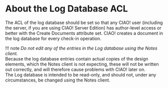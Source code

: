# About the Log Database ACL

The ACL of the log database should be set so that any CIAO! user (including the server, if you are using CIAO! Server Edition) has author-level access or better with the Create Documents attribute set. CIAO! creates a document in the log database for every check-in operation. 
 
!!! note
    *Do not edit any of the entries in the Log database using the Notes client.*  
    Because the log database entries contain actual copies of the design elements, which the Notes client is not expecting, these will not be written out correctly, and will therefore cause problems with CIAO! later on.  
    The Log database is intended to be read-only, and should not, under any circumstances, be changed using the Notes client.
